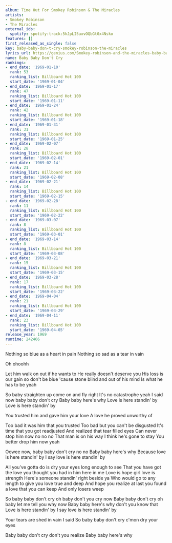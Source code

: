 ```yaml
---
album: Time Out For Smokey Robinson & The Miracles
artists:
- Smokey Robinson
- The Miracles
external_ids:
  spotify: spotify:track:5kJpLI5axvOQbGt0x4Nsko
features: []
first_released_as_single: false
key: baby-baby-don-t-cry-smokey-robinson-the-miracles
lyrics_url: https://genius.com/Smokey-robinson-and-the-miracles-baby-baby-dont-cry-lyrics
name: Baby Baby Don't Cry
rankings:
- end_date: '1969-01-10'
  rank: 53
  ranking_list: Billboard Hot 100
  start_date: '1969-01-04'
- end_date: '1969-01-17'
  rank: 47
  ranking_list: Billboard Hot 100
  start_date: '1969-01-11'
- end_date: '1969-01-24'
  rank: 42
  ranking_list: Billboard Hot 100
  start_date: '1969-01-18'
- end_date: '1969-01-31'
  rank: 31
  ranking_list: Billboard Hot 100
  start_date: '1969-01-25'
- end_date: '1969-02-07'
  rank: 28
  ranking_list: Billboard Hot 100
  start_date: '1969-02-01'
- end_date: '1969-02-14'
  rank: 21
  ranking_list: Billboard Hot 100
  start_date: '1969-02-08'
- end_date: '1969-02-21'
  rank: 14
  ranking_list: Billboard Hot 100
  start_date: '1969-02-15'
- end_date: '1969-02-28'
  rank: 11
  ranking_list: Billboard Hot 100
  start_date: '1969-02-22'
- end_date: '1969-03-07'
  rank: 8
  ranking_list: Billboard Hot 100
  start_date: '1969-03-01'
- end_date: '1969-03-14'
  rank: 8
  ranking_list: Billboard Hot 100
  start_date: '1969-03-08'
- end_date: '1969-03-21'
  rank: 15
  ranking_list: Billboard Hot 100
  start_date: '1969-03-15'
- end_date: '1969-03-28'
  rank: 17
  ranking_list: Billboard Hot 100
  start_date: '1969-03-22'
- end_date: '1969-04-04'
  rank: 21
  ranking_list: Billboard Hot 100
  start_date: '1969-03-29'
- end_date: '1969-04-11'
  rank: 23
  ranking_list: Billboard Hot 100
  start_date: '1969-04-05'
release_year: 1969
runtime: 242466
---
```

Nothing so blue as a heart in pain
Nothing so sad as a tear in vain

Oh ohoohh

Let him walk on out if he wants to
He really doesn't deserve you
His loss is our gain so don't be blue
'cause stone blind and out of his mind
Is what he has to be yeah

So baby straighten up come on and fly right
It's no catastrophe yeah
I said now baby baby don't cry
Baby baby here's why
Love is here standin' by
Love is here standin' by

You trusted him and gave him your love
A love he proved unworthy of

Too bad it was him that you trusted
Too bad but you can't be disgusted
It's time that you got readjusted
And realized that tear filled eyes
Can never stop him now no no no
That man is on his way
I think he's gone to stay
You better drop him now yeah

Oowee now, baby baby don't cry no no
Baby baby here's why
Because love is here standin' by
I say love is here standin' by

All you've gotta do is dry your eyes long enough to see
That you have got the love you thought you had in him here in me
Love is hope girl love is strength
Here's someone standin' right beside ya
Who would go to any length to give you love true and deep
And hope you realize at last you found a love that you can keep
And only losers weep

So baby baby don't cry oh baby don't you cry now
Baby baby don't cry oh baby let me tell you why now
Baby baby here's why don't you know that
Love is here standin' by
I say love is here standin' by

Your tears are shed in vain I said
So baby baby don't cry c'mon dry your eyes

Baby baby don't cry don't you realize
Baby baby here's why
